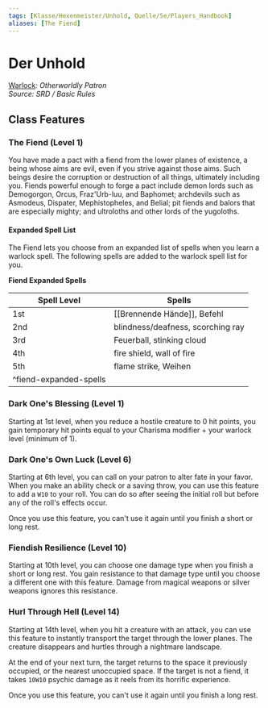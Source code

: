 ```yaml
---
tags: [Klasse/Hexenmeister/Unhold, Quelle/5e/Players_Handbook]
aliases: [The Fiend]
---
```

Der Unhold
==========

[Warlock](04.%20Kompendium/Charakteroptionen/02.%20Klassen/Hexenmeister/Hexenmeister.md)_: Otherworldly Patron_  
_Source: SRD / Basic Rules_

Class Features
--------------

### The Fiend (Level 1)

You have made a pact with a fiend from the lower planes of existence, a being whose aims are evil, even if you strive against those aims. Such beings desire the corruption or destruction of all things, ultimately including you. Fiends powerful enough to forge a pact include demon lords such as Demogorgon, Orcus, Fraz'Urb-luu, and Baphomet; archdevils such as Asmodeus, Dispater, Mephistopheles, and Belial; pit fiends and balors that are especially mighty; and ultroloths and other lords of the yugoloths.

#### Expanded Spell List

The Fiend lets you choose from an expanded list of spells when you learn a warlock spell. The following spells are added to the warlock spell list for you.

**Fiend Expanded Spells**

| Spell Level | Spells |
| --- | --- |
| 1st | [[Brennende Hände]], Befehl |
| 2nd | blindness/deafness, scorching ray |
| 3rd | Feuerball, stinking cloud |
| 4th | fire shield, wall of fire |
| 5th | flame strike, Weihen |
| ^fiend-expanded-spells |  |

### Dark One's Blessing (Level 1)

Starting at 1st level, when you reduce a hostile creature to 0 hit points, you gain temporary hit points equal to your Charisma modifier + your warlock level (minimum of 1).

### Dark One's Own Luck (Level 6)

Starting at 6th level, you can call on your patron to alter fate in your favor. When you make an ability check or a saving throw, you can use this feature to add a `W10` to your roll. You can do so after seeing the initial roll but before any of the roll's effects occur.

Once you use this feature, you can't use it again until you finish a short or long rest.

### Fiendish Resilience (Level 10)

Starting at 10th level, you can choose one damage type when you finish a short or long rest. You gain resistance to that damage type until you choose a different one with this feature. Damage from magical weapons or silver weapons ignores this resistance.

### Hurl Through Hell (Level 14)

Starting at 14th level, when you hit a creature with an attack, you can use this feature to instantly transport the target through the lower planes. The creature disappears and hurtles through a nightmare landscape.

At the end of your next turn, the target returns to the space it previously occupied, or the nearest unoccupied space. If the target is not a fiend, it takes `10W10` psychic damage as it reels from its horrific experience.

Once you use this feature, you can't use it again until you finish a long rest.